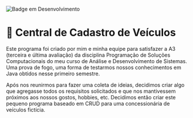 ![Badge em Desenvolvimento](http://img.shields.io/static/v1?label=STATUS&message=EM%20DESENVOLVIMENTO&color=GREEN&style=for-the-badge)

# 🚗 Central de Cadastro de Veículos
Este programa foi criado por mim e minha equipe para satisfazer a A3 (terceira e última avaliação) da disciplina Programação de Soluções Computacionais do meu
curso de Análise e Desenvolvimento de Sistemas.
Uma prova de fogo, uma forma de testarmos nossos conhecimentos em Java obtidos nesse primeiro semestre.

Após nos reunirmos para fazer uma coleta de ideias, decidimos criar algo que agregasse todos os requisitos solicitados e que nos mantivessem próximos aos nossos gostos, hobbies, etc.
Decidimos então criar este pequeno programa baseado em CRUD para uma concessionária de veículos fictícia.


